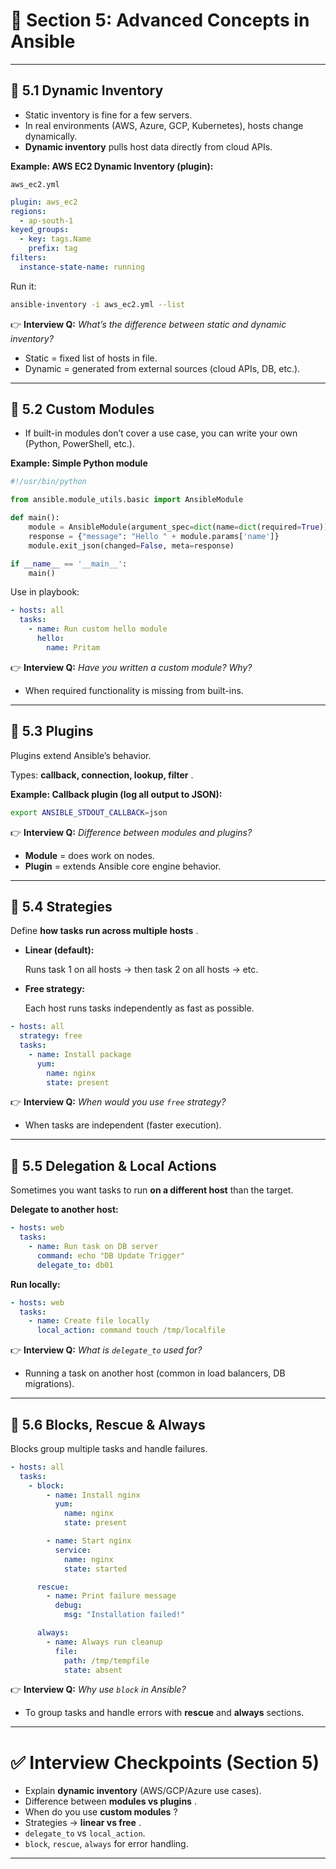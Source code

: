 # 📘 **Section 5: Advanced Concepts in Ansible**

---

## 🔹 5.1 **Dynamic Inventory**

* Static inventory is fine for a few servers.
* In real environments (AWS, Azure, GCP, Kubernetes), hosts change dynamically.
* **Dynamic inventory** pulls host data directly from cloud APIs.

**Example: AWS EC2 Dynamic Inventory (plugin):**

`aws_ec2.yml`

```yaml
plugin: aws_ec2
regions:
  - ap-south-1
keyed_groups:
  - key: tags.Name
    prefix: tag
filters:
  instance-state-name: running
```

Run it:

```bash
ansible-inventory -i aws_ec2.yml --list
```

👉 **Interview Q:** *What’s the difference between static and dynamic inventory?*

* Static = fixed list of hosts in file.
* Dynamic = generated from external sources (cloud APIs, DB, etc.).

---

## 🔹 5.2 **Custom Modules**

* If built-in modules don’t cover a use case, you can write your own (Python, PowerShell, etc.).

**Example: Simple Python module**

```python
#!/usr/bin/python

from ansible.module_utils.basic import AnsibleModule

def main():
    module = AnsibleModule(argument_spec=dict(name=dict(required=True)))
    response = {"message": "Hello " + module.params['name']}
    module.exit_json(changed=False, meta=response)

if __name__ == '__main__':
    main()
```

Use in playbook:

```yaml
- hosts: all
  tasks:
    - name: Run custom hello module
      hello:
        name: Pritam
```

👉 **Interview Q:** *Have you written a custom module? Why?*

* When required functionality is missing from built-ins.

---

## 🔹 5.3 **Plugins**

Plugins extend Ansible’s behavior.

Types:  **callback, connection, lookup, filter** .

**Example: Callback plugin (log all output to JSON):**

```bash
export ANSIBLE_STDOUT_CALLBACK=json
```

👉 **Interview Q:** *Difference between modules and plugins?*

* **Module** = does work on nodes.
* **Plugin** = extends Ansible core engine behavior.

---

## 🔹 5.4 **Strategies**

Define  **how tasks run across multiple hosts** .

* **Linear (default):**

  Runs task 1 on all hosts → then task 2 on all hosts → etc.
* **Free strategy:**

  Each host runs tasks independently as fast as possible.

```yaml
- hosts: all
  strategy: free
  tasks:
    - name: Install package
      yum:
        name: nginx
        state: present
```

👉 **Interview Q:** *When would you use `free` strategy?*

* When tasks are independent (faster execution).

---

## 🔹 5.5 **Delegation & Local Actions**

Sometimes you want tasks to run **on a different host** than the target.

**Delegate to another host:**

```yaml
- hosts: web
  tasks:
    - name: Run task on DB server
      command: echo "DB Update Trigger"
      delegate_to: db01
```

**Run locally:**

```yaml
- hosts: web
  tasks:
    - name: Create file locally
      local_action: command touch /tmp/localfile
```

👉 **Interview Q:** *What is `delegate_to` used for?*

* Running a task on another host (common in load balancers, DB migrations).

---

## 🔹 5.6 **Blocks, Rescue & Always**

Blocks group multiple tasks and handle failures.

```yaml
- hosts: all
  tasks:
    - block:
        - name: Install nginx
          yum:
            name: nginx
            state: present

        - name: Start nginx
          service:
            name: nginx
            state: started

      rescue:
        - name: Print failure message
          debug:
            msg: "Installation failed!"

      always:
        - name: Always run cleanup
          file:
            path: /tmp/tempfile
            state: absent
```

👉 **Interview Q:** *Why use `block` in Ansible?*

* To group tasks and handle errors with **rescue** and **always** sections.

---

# ✅ **Interview Checkpoints (Section 5)**

* Explain **dynamic inventory** (AWS/GCP/Azure use cases).
* Difference between  **modules vs plugins** .
* When do you use  **custom modules** ?
* Strategies →  **linear vs free** .
* `delegate_to` vs `local_action`.
* `block`, `rescue`, `always` for error handling.

---
